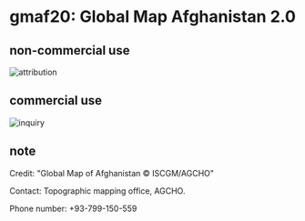# gmaf20: Global Map Afghanistan 2.0
## non-commercial use
![attribution](https://globalmaps.github.io/globalmaps/attribution.png)
## commercial use
![inquiry](https://globalmaps.github.io/globalmaps/inquiry.png)

## note
Credit: "Global Map of Afghanistan © ISCGM/AGCHO"

Contact: Topographic mapping office, AGCHO.

Phone number: +93-799-150-559
